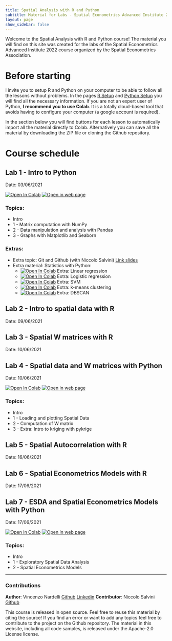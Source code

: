 ```yaml
---
title: Spatial Analysis with R and Python
subtitle: Material for Labs - Spatial Econometrics Advanced Institute 2022
layout: page
show_sidebar: false
---
```



Welcome to the Spatial Analysis with R and Python course!
The material you will find on this site was created for the labs of the Spatial Econometrics Advanced Institute 2022 course organized by the Spatial Econometrics Association.


# Before starting
I invite you to setup R and Python on your computer to be able to follow all the lessons without problems. 
In the pages [R Setup](/seai/r_setup) and [Python Setup](/seai/python_setup) you will find all the necessary information. 
If you are not an expert user of Python, **I recommend you to use Colab**.
It is a totally cloud-based tool that avoids having to configure your computer (a google account is required).

In the section below you will find buttons for each lesson to automatically import all the material directly to Colab. Alternatively you can save all the material by downloading the ZIP file or cloning the Github repository.

# Course schedule
## Lab 1 - Intro to Python 
Date: 03/06/2021

[![Open In Colab](https://colab.research.google.com/assets/colab-badge.svg)](https://colab.research.google.com/github/vincnardelli/seai/blob/main/lab1/seai_lab1.ipynb) [![Open in web page](https://img.shields.io/badge/ipynb-Open%20in%20webpage-blue)](/seai/seai_lab1)

### Topics:
- Intro
- 1 - Matrix computation with NumPy
- 2 - Data manipulation and analysis with Pandas
- 3 - Graphs with Matplotlib and Seaborn

### Extras:
- Extra topic: Git and Github (with Niccolò Salvini) [Link slides](https://github.com/vincnardelli/seai/raw/main/lab1/git%2Bgithub%20for%20beginners.pdf)
- Extra material: Statistics with Python:
  - [![Open In Colab](https://colab.research.google.com/assets/colab-badge.svg)](https://colab.research.google.com/github/vincnardelli/seai/blob/main/lab1/extra/seai_lab1_extra1_linear_regression.ipynb) Extra: Linear regression
  - [![Open In Colab](https://colab.research.google.com/assets/colab-badge.svg)](https://colab.research.google.com/github/vincnardelli/seai/blob/main/lab1/extra/seai_lab1_extra2_logistic_regression.ipynb) Extra: Logistic regression 
  - [![Open In Colab](https://colab.research.google.com/assets/colab-badge.svg)](https://colab.research.google.com/github/vincnardelli/seai/blob/main/lab1/extra/seai_lab1_extra3_SVM.ipynb) Extra: SVM 
  - [![Open In Colab](https://colab.research.google.com/assets/colab-badge.svg)](https://colab.research.google.com/github/vincnardelli/seai/blob/main/lab1/extra/seai_lab1_extra4_k_means_clustering.ipynb) Extra: k-means clustering 
  - [![Open In Colab](https://colab.research.google.com/assets/colab-badge.svg)](https://colab.research.google.com/github/vincnardelli/seai/blob/main/lab1/extra/seai_lab1_extra5_DBSCAN.ipynb) Extra: DBSCAN 


## Lab 2 - Intro to spatial data with R
Date: 09/06/2021



## Lab 3 - Spatial W matrices with R
Date: 10/06/2021



## Lab 4 - Spatial data and W matrices with Python
Date: 10/06/2021

[![Open In Colab](https://colab.research.google.com/assets/colab-badge.svg)](https://colab.research.google.com/github/vincnardelli/seai/blob/main/lab4/seai_lab4.ipynb) [![Open in web page](https://img.shields.io/badge/ipynb-Open%20in%20webpage-blue)](/seai/seai_lab4)

### Topics:
- Intro
- 1 - Loading and plotting Spatial Data
- 2 - Computation of W matrix
- 3 - Extra: Intro to kriging with pykrige



## Lab 5 - Spatial Autocorrelation with R
Date: 16/06/2021



## Lab 6 - Spatial Econometrics Models with R
Date: 17/06/2021



## Lab 7 - ESDA and Spatial Econometrics Models with Python
Date: 17/06/2021

[![Open In Colab](https://colab.research.google.com/assets/colab-badge.svg)](https://colab.research.google.com/github/vincnardelli/seai/blob/main/lab7/seai_lab7.ipynb) [![Open in web page](https://img.shields.io/badge/ipynb-Open%20in%20webpage-blue)](/seai/seai_lab7)

### Topics:
- Intro
- 1 - Exploratory Spatial Data Analysis
- 2 - Spatial Econometrics Models

----
### Contributions

**Author**: Vincenzo Nardelli [Github](https://github.com/vincnardelli) [Linkedin](https://linkedin.com/in/vincnardelli)
**Contributor**: Niccolò Salvini [Github](https://github.com/NiccoloSalvini)

This course is released in open source. Feel free to reuse this material by citing the source!
If you find an error or want to add any topics feel free to contribute to the project on the Github repository.
The material in this website, including all code samples, is released under the Apache-2.0 License license.

